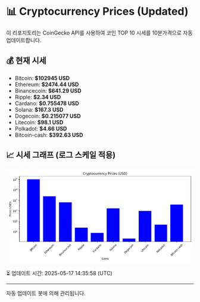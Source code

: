 
# 📊 Cryptocurrency Prices (Updated)

이 리포지토리는 CoinGecko API를 사용하여 코인 TOP 10 시세를 10분가격으로 자동 업데이트합니다.

## 💰 현재 시세
- Bitcoin: **$102945 USD**
- Ethereum: **$2474.44 USD**
- Binancecoin: **$641.29 USD**
- Ripple: **$2.34 USD**
- Cardano: **$0.755478 USD**
- Solana: **$167.3 USD**
- Dogecoin: **$0.215077 USD**
- Litecoin: **$98.1 USD**
- Polkadot: **$4.66 USD**
- Bitcoin-cash: **$392.63 USD**

## 📈 시세 그래프 (로그 스케일 적용)
![Crypto Prices](crypto_prices.png)

⏳ 업데이트 시간: 2025-05-17 14:35:58 (UTC)

---
자동 업데이트 봇에 의해 관리됩니다.
